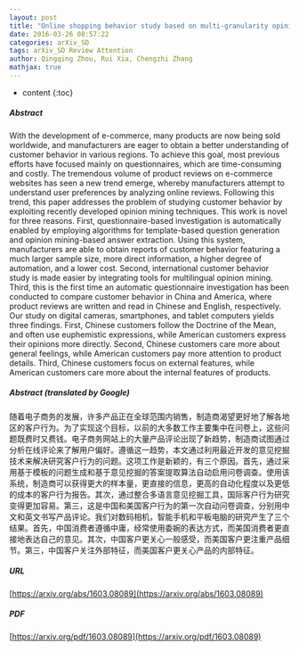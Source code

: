```yaml
---
layout: post
title: "Online shopping behavior study based on multi-granularity opinion mining: China vs. America"
date: 2016-03-26 08:57:22
categories: arXiv_SD
tags: arXiv_SD Review Attention
author: Qingqing Zhou, Rui Xia, Chengzhi Zhang
mathjax: true
---
```


* content
{:toc}

##### Abstract
With the development of e-commerce, many products are now being sold worldwide, and manufacturers are eager to obtain a better understanding of customer behavior in various regions. To achieve this goal, most previous efforts have focused mainly on questionnaires, which are time-consuming and costly. The tremendous volume of product reviews on e-commerce websites has seen a new trend emerge, whereby manufacturers attempt to understand user preferences by analyzing online reviews. Following this trend, this paper addresses the problem of studying customer behavior by exploiting recently developed opinion mining techniques. This work is novel for three reasons. First, questionnaire-based investigation is automatically enabled by employing algorithms for template-based question generation and opinion mining-based answer extraction. Using this system, manufacturers are able to obtain reports of customer behavior featuring a much larger sample size, more direct information, a higher degree of automation, and a lower cost. Second, international customer behavior study is made easier by integrating tools for multilingual opinion mining. Third, this is the first time an automatic questionnaire investigation has been conducted to compare customer behavior in China and America, where product reviews are written and read in Chinese and English, respectively. Our study on digital cameras, smartphones, and tablet computers yields three findings. First, Chinese customers follow the Doctrine of the Mean, and often use euphemistic expressions, while American customers express their opinions more directly. Second, Chinese customers care more about general feelings, while American customers pay more attention to product details. Third, Chinese customers focus on external features, while American customers care more about the internal features of products.

##### Abstract (translated by Google)
随着电子商务的发展，许多产品正在全球范围内销售，制造商渴望更好地了解各地区的客户行为。为了实现这个目标，以前的大多数工作主要集中在问卷上，这些问题既费时又费钱。电子商务网站上的大量产品评论出现了新趋势，制造商试图通过分析在线评论来了解用户偏好。遵循这一趋势，本文通过利用最近开发的意见挖掘技术来解决研究客户行为的问题。这项工作是新颖的，有三个原因。首先，通过采用基于模板的问题生成和基于意见挖掘的答案提取算法自动启用问卷调查。使用该系统，制造商可以获得更大的样本量，更直接的信息，更高的自动化程度以及更低的成本的客户行为报告。其次，通过整合多语言意见挖掘工具，国际客户行为研究变得更加容易。第三，这是中国和美国客户行为的第一次自动问卷调查，分别用中文和英文书写产品评论。我们对数码相机，智能手机和平板电脑的研究产生了三个结果。首先，中国消费者遵循中庸，经常使用委婉的表达方式，而美国消费者更直接地表达自己的意见。其次，中国客户更关心一般感受，而美国客户更注重产品细节。第三，中国客户关注外部特征，而美国客户更关心产品的内部特征。

##### URL
[https://arxiv.org/abs/1603.08089](https://arxiv.org/abs/1603.08089)

##### PDF
[https://arxiv.org/pdf/1603.08089](https://arxiv.org/pdf/1603.08089)


